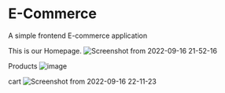 # E-Commerce
A simple frontend E-commerce application

This is our Homepage.
![Screenshot from 2022-09-16 21-52-16](https://user-images.githubusercontent.com/100486729/190688080-dd192bf0-73ff-4ff9-8b83-3df2d5a81a5b.png)

Products
![image](https://user-images.githubusercontent.com/100486729/190688250-1e79d469-79c0-463a-9b56-9604f2ea764a.png)

cart
![Screenshot from 2022-09-16 22-11-23](https://user-images.githubusercontent.com/100486729/190688359-d4248266-14f2-4835-8da7-23d091dfe132.png)

